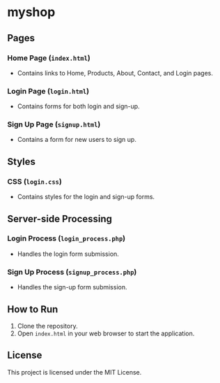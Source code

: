 # myshop

## Pages

### Home Page (`index.html`)
- Contains links to Home, Products, About, Contact, and Login pages.

### Login Page (`login.html`)
- Contains forms for both login and sign-up.

### Sign Up Page (`signup.html`)
- Contains a form for new users to sign up.

## Styles

### CSS (`login.css`)
- Contains styles for the login and sign-up forms.

## Server-side Processing

### Login Process (`login_process.php`)
- Handles the login form submission.

### Sign Up Process (`signup_process.php`)
- Handles the sign-up form submission.

## How to Run

1. Clone the repository.
2. Open `index.html` in your web browser to start the application.

## License

This project is licensed under the MIT License.
